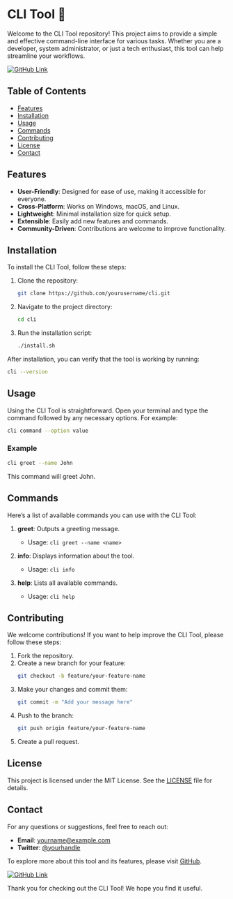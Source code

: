 # CLI Tool 🚀

Welcome to the CLI Tool repository! This project aims to provide a simple and effective command-line interface for various tasks. Whether you are a developer, system administrator, or just a tech enthusiast, this tool can help streamline your workflows.

[![GitHub Link](https://img.shields.io/badge/GitHub-Visit%20Repository-brightgreen)](https://github.com)

## Table of Contents

- [Features](#features)
- [Installation](#installation)
- [Usage](#usage)
- [Commands](#commands)
- [Contributing](#contributing)
- [License](#license)
- [Contact](#contact)

## Features

- **User-Friendly**: Designed for ease of use, making it accessible for everyone.
- **Cross-Platform**: Works on Windows, macOS, and Linux.
- **Lightweight**: Minimal installation size for quick setup.
- **Extensible**: Easily add new features and commands.
- **Community-Driven**: Contributions are welcome to improve functionality.

## Installation

To install the CLI Tool, follow these steps:

1. Clone the repository:
   ```bash
   git clone https://github.com/yourusername/cli.git
   ```

2. Navigate to the project directory:
   ```bash
   cd cli
   ```

3. Run the installation script:
   ```bash
   ./install.sh
   ```

After installation, you can verify that the tool is working by running:
```bash
cli --version
```

## Usage

Using the CLI Tool is straightforward. Open your terminal and type the command followed by any necessary options. For example:
```bash
cli command --option value
```

### Example
```bash
cli greet --name John
```
This command will greet John.

## Commands

Here’s a list of available commands you can use with the CLI Tool:

1. **greet**: Outputs a greeting message.
   - Usage: `cli greet --name <name>`
   
2. **info**: Displays information about the tool.
   - Usage: `cli info`

3. **help**: Lists all available commands.
   - Usage: `cli help`

## Contributing

We welcome contributions! If you want to help improve the CLI Tool, please follow these steps:

1. Fork the repository.
2. Create a new branch for your feature:
   ```bash
   git checkout -b feature/your-feature-name
   ```
3. Make your changes and commit them:
   ```bash
   git commit -m "Add your message here"
   ```
4. Push to the branch:
   ```bash
   git push origin feature/your-feature-name
   ```
5. Create a pull request.

## License

This project is licensed under the MIT License. See the [LICENSE](LICENSE) file for details.

## Contact

For any questions or suggestions, feel free to reach out:

- **Email**: yourname@example.com
- **Twitter**: [@yourhandle](https://twitter.com/yourhandle)

To explore more about this tool and its features, please visit [GitHub](https://github.com).

[![GitHub Link](https://img.shields.io/badge/GitHub-Visit%20Repository-brightgreen)](https://github.com)

Thank you for checking out the CLI Tool! We hope you find it useful.